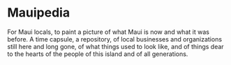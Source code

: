 # Mauipedia
For Maui locals, to paint a picture of what Maui is now and what it was before. A time capsule, a repository, of local businesses and organizations still here and long gone, of what things used to look like, and of things dear to the hearts of the people of this island and of all generations.
